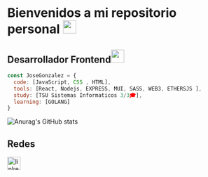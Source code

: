 <h1>Bienvenidos a mi repositorio personal  <img src="https://raw.githubusercontent.com/iampavangandhi/iampavangandhi/master/gifs/Hi.gif" width="30px"></h1>


<h2></a>Desarrollador Frontend<img src="https://media.giphy.com/media/WUlplcMpOCEmTGBtBW/giphy.gif" width="30"></h2>

````js
const JoseGonzalez = {
  code: [JavaScript, CSS , HTML],
  tools: [React, Nodejs, EXPRESS, MUI, SASS, WEB3, ETHERSJS ],
  study: [TSU Sistemas Informaticos 3/3🎓],
  learning: [GOLANG]
}
````

![Anurag's GitHub stats](https://github-readme-stats.vercel.app/api?username=Gonzlezjg&show_icons=true&theme=radical)

<h2>Redes</h2>
<a href="https://www.linkedin.com/in/jose-puerta-719b07111/"><img src="https://www.vectorlogo.zone/logos/linkedin/linkedin-icon.svg" width="30px" alt="linkedin"></a>
